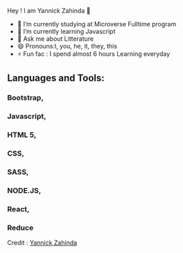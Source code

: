 Hey ! I am Yannick Zahinda 👋

- 🔭 I’m currently studying at Microverse Fulltime program
- 🌱 I’m currently learning Javascript
- 💬 Ask me about Litterature
- 😄 Pronouns:I, you, he, it, they, this
- ⚡  Fun fac : I spend almost 6 hours Learning everyday


## Languages and Tools:

### Bootstrap, 
### Javascript, 
### HTML 5,
### CSS, 
### SASS, 
### NODE.JS, 
### React, 
### Reduce 

Credit : [Yannick Zahinda]()

<!--
**YannickZahinda/YannickZahinda** is a ✨ _special_ ✨ repository because its `README.md` (this file) appears on your GitHub profile.

Here are some ideas to get you started:

- 🔭 I’m currently working on ...
- 🌱 I’m currently learning ...
- 👯 I’m looking to collaborate on ...
- 🤔 I’m looking for help with ...
- 💬 Ask me about ...
- 📫 How to reach me: ...
- 😄 Pronouns: ...
- ⚡ Fun fact: ...
-->
